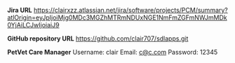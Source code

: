 **Jira URL**
https://clairxzz.atlassian.net/jira/software/projects/PCM/summary?atlOrigin=eyJpIjoiMjg0MDc3MGZhMTRmNDUxNGE1NmFmZGFmNWJmMDk0YjAiLCJwIjoiaiJ9 

**GitHub repository URL**
https://github.com/clair707/sdlapps.git 

**PetVet Care Manager**
Username: clair
Email: c@c.com
Password: 12345